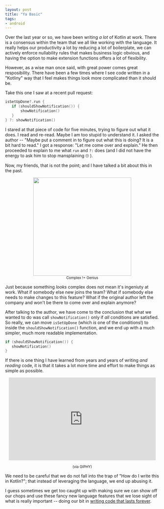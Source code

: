 ```yaml
---
layout: post
title: "Ya Basic"
tags:
- android
---
```

Over the last year or so, we have been writing _a lot_ of Kotlin at work. There is a consensus within the team that we all like working with the language. It really helps our productivity a lot by reducing a lot of boilerplate, we can actively enforce nullability rules that makes business logic obvious, and having the option to make extension functions offers a lot of flexibility.

However, as a wise man once said, with great power comes great resposibility. There have been a few times where I see code written in a "Kotliny" way that I feel makes things look more complicated than it should be.

Take this one I saw at a recent pull request:
```kotlin
isSetUpDone?.run {
   if (shouldShowNotification()) {
       showNotification()
   }
} ?: showNotification()
```

I stared at that piece of code for five minutes, trying to figure out what it does. I read and re-read. Maybe I am too stupid to understand it. I asked the author -- "Maybe put a comment in to figure out what this is doing? It is a bit hard to read." I got a response: "Let me come over and explain." He then proceeded to explain to me what `run` and `?:` does (and I did not have the energy to ask him to stop mansplaining 🙄 ).

Now, my friends, that is not the point; and I have talked a bit about this in the past.
<p style="text-align: center">
   <a href="https://docs.google.com/presentation/d/1wnYWzS3z-ZZP0nDwA6p_PRi62BR9BnPO3-lNUoKVPMk/edit#slide=id.g3f9614b5c8_0_4" alt="Complex != Genius"><img src="https://i.imgur.com/V4HmH1p.png"  height="320" /></a><br />
<small>Complex != Genius</small></p>

Just because something *looks* complex does not mean it's ingeniuty at work. What if somebody else new joins the team? What if somebody else needs to make changes to this feature? What if the original author left the company and won't be there to come over and explain anymore?

After talking to the author, we have come to the conclusion that what we  wanted to do was call `showNotification()` only if *all* conditions are satisfied. So really, we can move `isSetUpDone` (which _*is*_ one of the conditions!) to inside the `shouldShowNotification()` function, and we end up with a much simpler, much more readable implementation.

```kotlin
if (shouldShowNotification()) {
   showNotification()
}
```

If there is one thing I have learned from years and years of writing _and reading_ code, it is that it takes a lot more time and effort to make things as simple as possible.

<p style="text-align: center"><iframe src="https://giphy.com/embed/l1KdbHUPe27GQsJH2" width="480" height="270" frameBorder="0" class="giphy-embed" allowFullScreen></iframe><p style="text-align: center"><a href="https://giphy.com/gifs/globaltv-bye-burn-l1KdbHUPe27GQsJH2"></a><small>(via GIPHY)</small></p></p>

We need to be careful that we do not fall into the trap of "How do I write this in Kotlin?"; that instead of leveraging the language, we end up abusing it.

I guess sometimes we get too caught up with making sure we can show off our chops and use these fancy new language features that we lose sight of what is really important -- doing our bit in [writing code that lasts forever](https://www.youtube.com/watch?v=YZstpc2939s).
